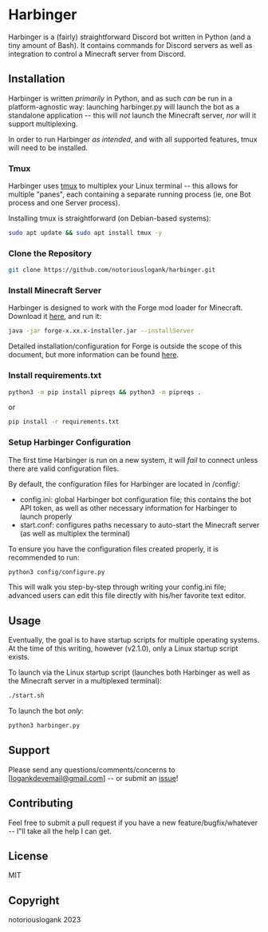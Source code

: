 # Harbinger

Harbinger is a (fairly) straightforward Discord bot written in Python (and a tiny amount of Bash).  It contains commands for Discord servers as well as integration to control a Minecraft server from Discord.

## Installation

Harbinger is written *primarily* in Python, and as such *can* be run in a platform-agnostic way: launching harbinger.py will launch the bot as a standalone application -- this will *not* launch the Minecraft server, *nor* will it support multiplexing.

In order to run Harbinger *as intended*, and with all supported features, tmux will need to be installed.

### Tmux

Harbinger uses [tmux](https://github.com/tmux/tmux/wiki) to multiplex your Linux terminal -- this allows for multiple "panes", each containing a separate running process (ie, one Bot process and one Server process).

Installing tmux is straightforward (on Debian-based systems):

```bash
sudo apt update && sudo apt install tmux -y
```

### Clone the Repository

```bash
git clone https://github.com/notoriouslogank/harbinger.git
```

### Install Minecraft Server

Harbinger is designed to work with the Forge mod loader for Minecraft.  Download it [here](https://files.minecraftforge.net/net/minecraftforge/forge/), and run it:

```bash
java -jar forge-x.xx.x-installer.jar --installServer
```

Detailed installation/configuration for Forge is outside the scope of this document, but more information can be found [here](https://minecraft.fandom.com/wiki/Tutorials/Setting_up_a_Minecraft_Forge_server).

### Install requirements.txt

```bash
python3 -m pip install pipreqs && python3 -m pipreqs .
```

or

```bash
pip install -r requirements.txt
```

### Setup Harbinger Configuration

The first time Harbinger is run on a new system, it will *fail* to connect unless there are valid configuration files.

By default, the configuration files for Harbinger are located in /config/:

- config.ini: global Harbinger bot configuration file; this contains the bot API token, as well as other necessary information for Harbinger to launch properly
- start.conf: configures paths necessary to auto-start the Minecraft server (as well as multiplex the terminal)

To ensure you have the configuration files created properly, it is recommended to run:

```bash
python3 config/configure.py
```

This will walk you step-by-step through writing your config.ini file; advanced users can edit this file directly with his/her favorite text editor.

## Usage

Eventually, the goal is to have startup scripts for multiple operating systems.  At the time of this writing, however (v2.1.0), only a Linux startup script exists.  

To launch via the Linux startup script (launches both Harbinger as well as the Minecraft server in a multiplexed terminal):

```bash
./start.sh
```

To launch the bot *only*:

```bash
python3 harbinger.py
```

## Support

Please send any questions/comments/concerns to [logankdevemail@gmail.com] -- or submit an [issue](https://github.com/notoriouslogank/harbinger/issues)!

## Contributing

Feel free to submit a pull request if you have a new feature/bugfix/whatever -- I"ll take all the help I can get.

## License

MIT

## Copyright

notoriouslogank 2023
